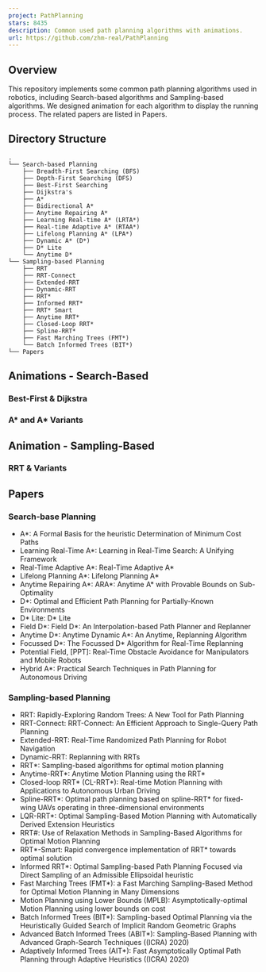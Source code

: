 ```yaml
---
project: PathPlanning
stars: 8435
description: Common used path planning algorithms with animations.
url: https://github.com/zhm-real/PathPlanning
---
```


Overview
--------

This repository implements some common path planning algorithms used in robotics, including Search-based algorithms and Sampling-based algorithms. We designed animation for each algorithm to display the running process. The related papers are listed in Papers.

Directory Structure
-------------------

```
.
└── Search-based Planning
    ├── Breadth-First Searching (BFS)
    ├── Depth-First Searching (DFS)
    ├── Best-First Searching
    ├── Dijkstra's
    ├── A*
    ├── Bidirectional A*
    ├── Anytime Repairing A*
    ├── Learning Real-time A* (LRTA*)
    ├── Real-time Adaptive A* (RTAA*)
    ├── Lifelong Planning A* (LPA*)
    ├── Dynamic A* (D*)
    ├── D* Lite
    └── Anytime D*
└── Sampling-based Planning
    ├── RRT
    ├── RRT-Connect
    ├── Extended-RRT
    ├── Dynamic-RRT
    ├── RRT*
    ├── Informed RRT*
    ├── RRT* Smart
    ├── Anytime RRT*
    ├── Closed-Loop RRT*
    ├── Spline-RRT*
    ├── Fast Marching Trees (FMT*)
    └── Batch Informed Trees (BIT*)
└── Papers
```

Animations - Search-Based
-------------------------

### Best-First & Dijkstra

### A\* and A\* Variants

Animation - Sampling-Based
--------------------------

### RRT & Variants

Papers
------

### Search-base Planning

-   A\*: A Formal Basis for the heuristic Determination of Minimum Cost Paths
-   Learning Real-Time A\*: Learning in Real-Time Search: A Unifying Framework
-   Real-Time Adaptive A\*: Real-Time Adaptive A\*
-   Lifelong Planning A\*: Lifelong Planning A\*
-   Anytime Repairing A\*: ARA\*: Anytime A\* with Provable Bounds on Sub-Optimality
-   D\*: Optimal and Efficient Path Planning for Partially-Known Environments
-   D\* Lite: D\* Lite
-   Field D\*: Field D\*: An Interpolation-based Path Planner and Replanner
-   Anytime D\*: Anytime Dynamic A\*: An Anytime, Replanning Algorithm
-   Focussed D\*: The Focussed D\* Algorithm for Real-Time Replanning
-   Potential Field, \[PPT\]: Real-Time Obstacle Avoidance for Manipulators and Mobile Robots
-   Hybrid A\*: Practical Search Techniques in Path Planning for Autonomous Driving

### Sampling-based Planning

-   RRT: Rapidly-Exploring Random Trees: A New Tool for Path Planning
-   RRT-Connect: RRT-Connect: An Efficient Approach to Single-Query Path Planning
-   Extended-RRT: Real-Time Randomized Path Planning for Robot Navigation
-   Dynamic-RRT: Replanning with RRTs
-   RRT\*: Sampling-based algorithms for optimal motion planning
-   Anytime-RRT\*: Anytime Motion Planning using the RRT\*
-   Closed-loop RRT\* (CL-RRT\*): Real-time Motion Planning with Applications to Autonomous Urban Driving
-   Spline-RRT\*: Optimal path planning based on spline-RRT\* for fixed-wing UAVs operating in three-dimensional environments
-   LQR-RRT\*: Optimal Sampling-Based Motion Planning with Automatically Derived Extension Heuristics
-   RRT#: Use of Relaxation Methods in Sampling-Based Algorithms for Optimal Motion Planning
-   RRT\*-Smart: Rapid convergence implementation of RRT\* towards optimal solution
-   Informed RRT\*: Optimal Sampling-based Path Planning Focused via Direct Sampling of an Admissible Ellipsoidal heuristic
-   Fast Marching Trees (FMT\*): a Fast Marching Sampling-Based Method for Optimal Motion Planning in Many Dimensions
-   Motion Planning using Lower Bounds (MPLB): Asymptotically-optimal Motion Planning using lower bounds on cost
-   Batch Informed Trees (BIT\*): Sampling-based Optimal Planning via the Heuristically Guided Search of Implicit Random Geometric Graphs
-   Advanced Batch Informed Trees (ABIT\*): Sampling-Based Planning with Advanced Graph-Search Techniques ((ICRA) 2020)
-   Adaptively Informed Trees (AIT\*): Fast Asymptotically Optimal Path Planning through Adaptive Heuristics ((ICRA) 2020)
